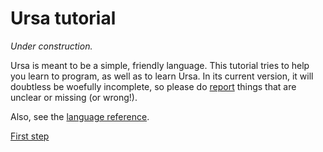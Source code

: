 # Ursa tutorial

*Under construction.*

Ursa is meant to be a simple, friendly language. This tutorial tries to help you learn to program, as well as to learn Ursa. In its current version, it will doubtless be woefully incomplete, so please do [report](https://github.com/ursalang/ursalang.github.io/issues) things that are unclear or missing (or wrong!).

Also, see the [language reference](../reference.html).

[First step](001-getting-started)